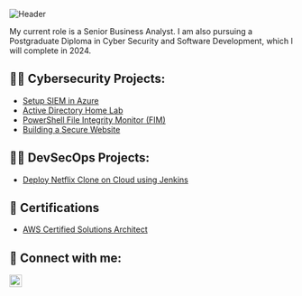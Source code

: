 ![Header](https://i.imgur.com/pZzsMu0.png)

My current role is a Senior Business Analyst. I am also pursuing a Postgraduate Diploma in Cyber Security and Software Development, which I will complete in 2024.

<h2>👨‍💻 Cybersecurity Projects:</h2>

- [Setup SIEM in Azure](https://github.com/michaelmorley1/Microsoft-Sentinel-SIEM-Lab-Failed-RDP-Mapping)
- [Active Directory Home Lab](https://github.com/michaelmorley1/Active-Directory-Home-Lab)
- [PowerShell File Integrity Monitor (FIM)](https://github.com/michaelmorley1/File-Integrity-Monitor-FIM-)
- [Building a Secure Website](https://github.com/michaelmorley1/secure_website)

<h2>👨‍💻 DevSecOps Projects:</h2>

-  [Deploy Netflix Clone on Cloud using Jenkins](https://github.com/michaelmorley1/DevSecOps-Project-Netflix-Clone.git)


<h2> 📄 Certifications</h2>

- [AWS Certified Solutions Architect](https://www.credly.com/badges/48be4728-a04e-4136-97b5-e4551bbf9873/linked_in_profile)

<h2> 🤳 Connect with me:</h2>

[<img align="left" alt="JoshMadakor | LinkedIn" width="22px" src="https://cdn.jsdelivr.net/npm/simple-icons@v3/icons/linkedin.svg" />][linkedin]

[linkedin]: https://linkedin.com/in/michaelmorley1

<!--
**joshmadakor1/joshmadakor1** is a ✨ _special_ ✨ repository because its `README.md` (this file) appears on your GitHub profile.

Here are some ideas to get you started:

- 🔭 I’m currently working on ...
- 🌱 I’m currently learning ...
- 👯 I’m looking to collaborate on ...
- 🤔 I’m looking for help with ...
- 💬 Ask me about ...
- 📫 How to reach me: ...
- 😄 Pronouns: ...
- ⚡ Fun fact: ...
-->
